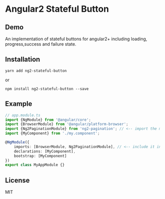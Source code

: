 # Angular2 Stateful Button

## Demo

An implementation of stateful buttons for angular2+ including loading, progress,success and failure state.

## Installation

```
yarn add ng2-stateful-button 
```

or

```
npm install ng2-stateful-button --save
```

## Example

```TypeScript
// app.module.ts
import {NgModule} from '@angular/core';
import {BrowserModule} from '@angular/platform-browser';
import {Ng2PaginationModule} from 'ng2-pagination'; // <-- import the module
import {MyComponent} from './my.component';

@NgModule({
    imports: [BrowserModule, Ng2PaginationModule], // <-- include it in your app module
    declarations: [MyComponent],
    bootstrap: [MyComponent]
})
export class MyAppModule {}
```

## License

MIT
